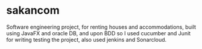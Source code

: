 # sakancom
Software engineering project, for renting houses and
accommodations, built using JavaFX and oracle DB, and upon BDD
so I used cucumber and Junit for writing testing the project, also
used jenkins and Sonarcloud.

